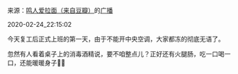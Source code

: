 来源：[鸣人爱拉面（来自豆瓣）](https://www.douban.com/people/me1159040490/)的[广播](https://www.douban.com/people/1416928/status/2831385053/)


2020-02-24_22:15:02


今天复工后正式上班的第一天，由于不能开中央空调，大家都冻的彻底无语了。

忽然有人看着桌子上的消毒酒精说，要不咱整点儿？正好还有火腿肠，吃一口喝一口，还能暖暖身子🤣🤣
